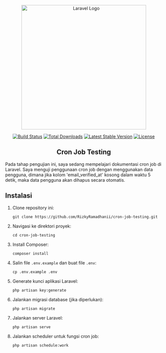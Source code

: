 <p align="center">
    <a href="https://laravel.com" target="_blank"><img src="https://raw.githubusercontent.com/laravel/art/master/logo-lockup/5%20SVG/2%20CMYK/1%20Full%20Color/laravel-logolockup-cmyk-red.svg" width="400" alt="Laravel Logo"></a>
</p>

<p align="center">
    <a href="https://github.com/laravel/framework/actions"><img src="https://github.com/laravel/framework/workflows/tests/badge.svg" alt="Build Status"></a>
    <a href="https://packagist.org/packages/laravel/framework"><img src="https://img.shields.io/packagist/dt/laravel/framework" alt="Total Downloads"></a>
    <a href="https://packagist.org/packages/laravel/framework"><img src="https://img.shields.io/packagist/v/laravel/framework" alt="Latest Stable Version"></a>
    <a href="https://packagist.org/packages/laravel/framework"><img src="https://img.shields.io/packagist/l/laravel/framework" alt="License"></a>
</p>

<h2 align="center">Cron Job Testing</h2>

<p>
    Pada tahap pengujian ini, saya sedang mempelajari dokumentasi cron job di Laravel. Saya menguji penggunaan cron job dengan menggunakan data pengguna, dimana jika kolom 'email_verified_at' kosong dalam waktu 5 detik, maka data pengguna akan dihapus secara otomatis.
</p>

<h2>Instalasi</h2>

<ol>
    <li>Clone repository ini:
        <pre><code>git clone https://github.com/RizkyRamadhanii/cron-job-testing.git</code></pre>
    </li>
    <li>Navigasi ke direktori proyek:
        <pre><code>cd cron-job-testing</code></pre>
    </li>
    <li>Install Composer:
        <pre><code>composer install</code></pre>
    </li>
    <li>Salin file <code>.env.example</code> dan buat file <code>.env</code>:
        <pre><code>cp .env.example .env</code></pre>
    </li>
    <li>Generate kunci aplikasi Laravel:
        <pre><code>php artisan key:generate</code></pre>
    </li>
    <li>Jalankan migrasi database (jika diperlukan):
        <pre><code>php artisan migrate</code></pre>
    </li>
    <li>Jalankan server Laravel:
        <pre><code>php artisan serve</code></pre>
    </li>
    <li>Jalankan scheduler untuk fungsi cron job:
        <pre><code>php artisan schedule:work</code></pre>
    </li>
</ol>
